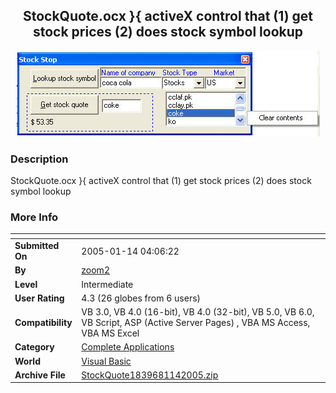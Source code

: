﻿<div align="center">

## StockQuote\.ocx \}\{ activeX control that  \(1\) get stock prices  \(2\) does stock symbol lookup

<img src="PIC2005114415173905.jpg">
</div>

### Description

StockQuote.ocx }{ activeX control that (1) get stock prices (2) does stock symbol lookup
 
### More Info
 


<span>             |<span>
---                |---
**Submitted On**   |2005-01-14 04:06:22
**By**             |[zoom2](https://github.com/Planet-Source-Code/PSCIndex/blob/master/ByAuthor/zoom2.md)
**Level**          |Intermediate
**User Rating**    |4.3 (26 globes from 6 users)
**Compatibility**  |VB 3\.0, VB 4\.0 \(16\-bit\), VB 4\.0 \(32\-bit\), VB 5\.0, VB 6\.0, VB Script, ASP \(Active Server Pages\) , VBA MS Access, VBA MS Excel
**Category**       |[Complete Applications](https://github.com/Planet-Source-Code/PSCIndex/blob/master/ByCategory/complete-applications__1-27.md)
**World**          |[Visual Basic](https://github.com/Planet-Source-Code/PSCIndex/blob/master/ByWorld/visual-basic.md)
**Archive File**   |[StockQuote1839681142005\.zip](https://github.com/Planet-Source-Code/zoom2-stockquote-ocx-activex-control-that-1-get-stock-prices-2-does-stock-symbol-lookup__1-58274/archive/master.zip)








